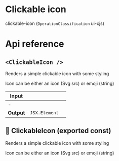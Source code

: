 # Clickable icon

clickable-icon (`OperationClassification` ui-cjs)



# Api reference

## `<ClickableIcon />`

Renders a simple clickable icon with some styling

Icon can be either an icon (Svg src) or emoji (string)


| Input      |    |    |
| ---------- | -- | -- |
| - | | |
| **Output** | `JSX.Element`   |    |



## 📄 ClickableIcon (exported const)

Renders a simple clickable icon with some styling

Icon can be either an icon (Svg src) or emoji (string)

